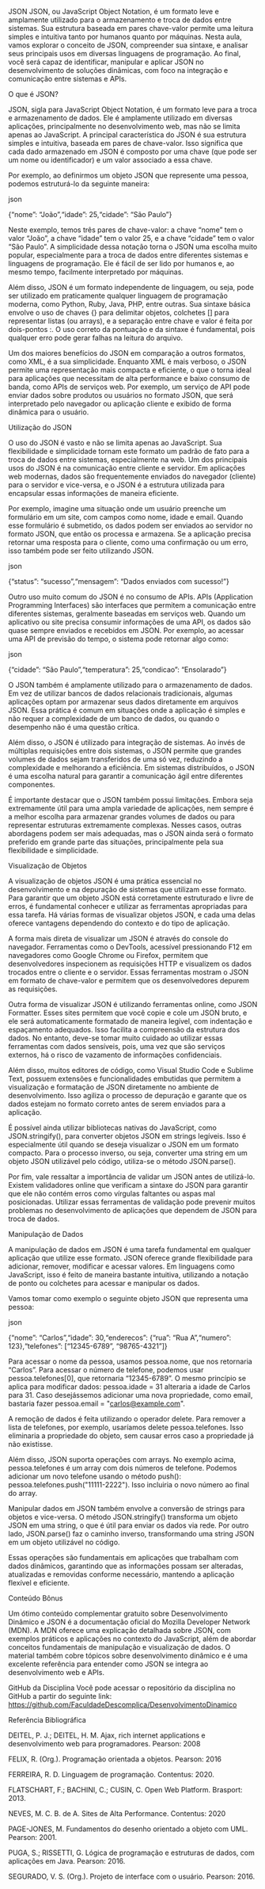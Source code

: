 JSON
JSON, ou JavaScript Object Notation, é um formato leve e amplamente utilizado para o armazenamento e troca de dados entre sistemas. Sua estrutura baseada em pares chave-valor permite uma leitura simples e intuitiva tanto por humanos quanto por máquinas. Nesta aula, vamos explorar o conceito de JSON, compreender sua sintaxe, e analisar seus principais usos em diversas linguagens de programação. Ao final, você será capaz de identificar, manipular e aplicar JSON no desenvolvimento de soluções dinâmicas, com foco na integração e comunicação entre sistemas e APIs.

O que é JSON?

JSON, sigla para JavaScript Object Notation, é um formato leve para a troca e armazenamento de dados. Ele é amplamente utilizado em diversas aplicações, principalmente no desenvolvimento web, mas não se limita apenas ao JavaScript. A principal característica do JSON é sua estrutura simples e intuitiva, baseada em pares de chave-valor. Isso significa que cada dado armazenado em JSON é composto por uma chave (que pode ser um nome ou identificador) e um valor associado a essa chave.

Por exemplo, ao definirmos um objeto JSON que represente uma pessoa, podemos estruturá-lo da seguinte maneira:

   json

{“nome”: “João”,“idade”: 25,“cidade”: “São Paulo”}



Neste exemplo, temos três pares de chave-valor: a chave “nome” tem o valor “João”, a chave “idade” tem o valor 25, e a chave “cidade” tem o valor “São Paulo”. A simplicidade dessa notação torna o JSON uma escolha muito popular, especialmente para a troca de dados entre diferentes sistemas e linguagens de programação. Ele é fácil de ser lido por humanos e, ao mesmo tempo, facilmente interpretado por máquinas.

Além disso, JSON é um formato independente de linguagem, ou seja, pode ser utilizado em praticamente qualquer linguagem de programação moderna, como Python, Ruby, Java, PHP, entre outras. Sua sintaxe básica envolve o uso de chaves {} para delimitar objetos, colchetes [] para representar listas (ou arrays), e a separação entre chave e valor é feita por dois-pontos :. O uso correto da pontuação e da sintaxe é fundamental, pois qualquer erro pode gerar falhas na leitura do arquivo.

Um dos maiores benefícios do JSON em comparação a outros formatos, como XML, é a sua simplicidade. Enquanto XML é mais verboso, o JSON permite uma representação mais compacta e eficiente, o que o torna ideal para aplicações que necessitam de alta performance e baixo consumo de banda, como APIs de serviços web. Por exemplo, um serviço de API pode enviar dados sobre produtos ou usuários no formato JSON, que será interpretado pelo navegador ou aplicação cliente e exibido de forma dinâmica para o usuário.

Utilização do JSON

O uso do JSON é vasto e não se limita apenas ao JavaScript. Sua flexibilidade e simplicidade tornam este formato um padrão de fato para a troca de dados entre sistemas, especialmente na web. Um dos principais usos do JSON é na comunicação entre cliente e servidor. Em aplicações web modernas, dados são frequentemente enviados do navegador (cliente) para o servidor e vice-versa, e o JSON é a estrutura utilizada para encapsular essas informações de maneira eficiente.

Por exemplo, imagine uma situação onde um usuário preenche um formulário em um site, com campos como nome, idade e email. Quando esse formulário é submetido, os dados podem ser enviados ao servidor no formato JSON, que então os processa e armazena. Se a aplicação precisa retornar uma resposta para o cliente, como uma confirmação ou um erro, isso também pode ser feito utilizando JSON.

   json

{“status”: “sucesso”,“mensagem”: “Dados enviados com sucesso!”}



Outro uso muito comum do JSON é no consumo de APIs. APIs (Application Programming Interfaces) são interfaces que permitem a comunicação entre diferentes sistemas, geralmente baseadas em serviços web. Quando um aplicativo ou site precisa consumir informações de uma API, os dados são quase sempre enviados e recebidos em JSON. Por exemplo, ao acessar uma API de previsão do tempo, o sistema pode retornar algo como:

   json

{“cidade”: “São Paulo”,“temperatura”: 25,“condicao”: “Ensolarado”}



O JSON também é amplamente utilizado para o armazenamento de dados. Em vez de utilizar bancos de dados relacionais tradicionais, algumas aplicações optam por armazenar seus dados diretamente em arquivos JSON. Essa prática é comum em situações onde a aplicação é simples e não requer a complexidade de um banco de dados, ou quando o desempenho não é uma questão crítica.

Além disso, o JSON é utilizado para integração de sistemas. Ao invés de múltiplas requisições entre dois sistemas, o JSON permite que grandes volumes de dados sejam transferidos de uma só vez, reduzindo a complexidade e melhorando a eficiência. Em sistemas distribuídos, o JSON é uma escolha natural para garantir a comunicação ágil entre diferentes componentes.

É importante destacar que o JSON também possui limitações. Embora seja extremamente útil para uma ampla variedade de aplicações, nem sempre é a melhor escolha para armazenar grandes volumes de dados ou para representar estruturas extremamente complexas. Nesses casos, outras abordagens podem ser mais adequadas, mas o JSON ainda será o formato preferido em grande parte das situações, principalmente pela sua flexibilidade e simplicidade.

Visualização de Objetos

A visualização de objetos JSON é uma prática essencial no desenvolvimento e na depuração de sistemas que utilizam esse formato. Para garantir que um objeto JSON está corretamente estruturado e livre de erros, é fundamental conhecer e utilizar as ferramentas apropriadas para essa tarefa. Há várias formas de visualizar objetos JSON, e cada uma delas oferece vantagens dependendo do contexto e do tipo de aplicação.

A forma mais direta de visualizar um JSON é através do console do navegador. Ferramentas como o DevTools, acessível pressionando F12 em navegadores como Google Chrome ou Firefox, permitem que desenvolvedores inspecionem as requisições HTTP e visualizem os dados trocados entre o cliente e o servidor. Essas ferramentas mostram o JSON em formato de chave-valor e permitem que os desenvolvedores depurem as requisições.

Outra forma de visualizar JSON é utilizando ferramentas online, como JSON Formatter. Esses sites permitem que você copie e cole um JSON bruto, e ele será automaticamente formatado de maneira legível, com indentação e espaçamento adequados. Isso facilita a compreensão da estrutura dos dados. No entanto, deve-se tomar muito cuidado ao utilizar essas ferramentas com dados sensíveis, pois, uma vez que são serviços externos, há o risco de vazamento de informações confidenciais.

Além disso, muitos editores de código, como Visual Studio Code e Sublime Text, possuem extensões e funcionalidades embutidas que permitem a visualização e formatação de JSON diretamente no ambiente de desenvolvimento. Isso agiliza o processo de depuração e garante que os dados estejam no formato correto antes de serem enviados para a aplicação.

É possível ainda utilizar bibliotecas nativas do JavaScript, como JSON.stringify(), para converter objetos JSON em strings legíveis. Isso é especialmente útil quando se deseja visualizar o JSON em um formato compacto. Para o processo inverso, ou seja, converter uma string em um objeto JSON utilizável pelo código, utiliza-se o método JSON.parse().

Por fim, vale ressaltar a importância de validar um JSON antes de utilizá-lo. Existem validadores online que verificam a sintaxe do JSON para garantir que ele não contém erros como vírgulas faltantes ou aspas mal posicionadas. Utilizar essas ferramentas de validação pode prevenir muitos problemas no desenvolvimento de aplicações que dependem de JSON para troca de dados.

Manipulação de Dados

A manipulação de dados em JSON é uma tarefa fundamental em qualquer aplicação que utilize esse formato. JSON oferece grande flexibilidade para adicionar, remover, modificar e acessar valores. Em linguagens como JavaScript, isso é feito de maneira bastante intuitiva, utilizando a notação de ponto ou colchetes para acessar e manipular os dados.

Vamos tomar como exemplo o seguinte objeto JSON que representa uma pessoa:

   json

{“nome”: “Carlos”,“idade”: 30,“enderecos”: {“rua”: “Rua A”,“numero”: 123},“telefones”: [“12345-6789”, “98765-4321”]}



Para acessar o nome da pessoa, usamos pessoa.nome, que nos retornaria “Carlos”. Para acessar o número de telefone, podemos usar pessoa.telefones[0], que retornaria “12345-6789”. O mesmo princípio se aplica para modificar dados: pessoa.idade = 31 alteraria a idade de Carlos para 31. Caso desejássemos adicionar uma nova propriedade, como email, bastaria fazer pessoa.email = "carlos@example.com".

A remoção de dados é feita utilizando o operador delete. Para remover a lista de telefones, por exemplo, usaríamos delete pessoa.telefones. Isso eliminaria a propriedade do objeto, sem causar erros caso a propriedade já não existisse.

Além disso, JSON suporta operações com arrays. No exemplo acima, pessoa.telefones é um array com dois números de telefone. Podemos adicionar um novo telefone usando o método push(): pessoa.telefones.push("11111-2222"). Isso incluiria o novo número ao final do array.

Manipular dados em JSON também envolve a conversão de strings para objetos e vice-versa. O método JSON.stringify() transforma um objeto JSON em uma string, o que é útil para enviar os dados via rede. Por outro lado, JSON.parse() faz o caminho inverso, transformando uma string JSON em um objeto utilizável no código.

Essas operações são fundamentais em aplicações que trabalham com dados dinâmicos, garantindo que as informações possam ser alteradas, atualizadas e removidas conforme necessário, mantendo a aplicação flexível e eficiente.

Conteúdo Bônus

Um ótimo conteúdo complementar gratuito sobre Desenvolvimento Dinâmico e JSON é a documentação oficial do  Mozilla Developer Network (MDN). A MDN oferece uma explicação detalhada sobre JSON, com exemplos práticos e aplicações no contexto do JavaScript, além de abordar conceitos fundamentais de manipulação e visualização de dados. O material também cobre tópicos sobre desenvolvimento dinâmico e é uma excelente referência para entender como JSON se integra ao desenvolvimento web e APIs.

GitHub da Disciplina
Você pode acessar o repositório da disciplina no GitHub a partir do seguinte link: https://github.com/FaculdadeDescomplica/DesenvolvimentoDinamico

Referência Bibliográfica

DEITEL, P. J.; DEITEL, H. M. Ajax, rich internet applications e desenvolvimento web para programadores. Pearson: 2008

FELIX, R. (Org.). Programação orientada a objetos. Pearson: 2016

FERREIRA, R. D. Linguagem de programação. Contentus: 2020.

FLATSCHART, F.; BACHINI, C.; CUSIN, C. Open Web Platform. Brasport: 2013.

NEVES, M. C. B. de A. Sites de Alta Performance. Contentus: 2020

PAGE-JONES, M. Fundamentos do desenho orientado a objeto com UML. Pearson: 2001.

PUGA, S.; RISSETTI, G. Lógica de programação e estruturas de dados, com aplicações em Java. Pearson: 2016.

SEGURADO, V. S. (Org.). Projeto de interface com o usuário. Pearson: 2016.